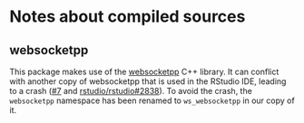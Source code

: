 Notes about compiled sources
============================

## websocketpp

This package makes use of the [websocketpp](https://github.com/zaphoyd/websocketpp) C++ library. It can conflict with another copy of websocketpp that is used in the RStudio IDE, leading to a crash ([#7](https://github.com/rstudio/websocket/issues/7) and [rstudio/rstudio#2838](https://github.com/rstudio/rstudio/issues/2838)). To avoid the crash, the `websocketpp` namespace has been renamed to `ws_websocketpp` in our copy of it.
